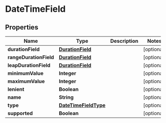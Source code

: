 
# DateTimeField

## Properties
Name | Type | Description | Notes
------------ | ------------- | ------------- | -------------
**durationField** | [**DurationField**](DurationField.md) |  |  [optional]
**rangeDurationField** | [**DurationField**](DurationField.md) |  |  [optional]
**leapDurationField** | [**DurationField**](DurationField.md) |  |  [optional]
**minimumValue** | **Integer** |  |  [optional]
**maximumValue** | **Integer** |  |  [optional]
**lenient** | **Boolean** |  |  [optional]
**name** | **String** |  |  [optional]
**type** | [**DateTimeFieldType**](DateTimeFieldType.md) |  |  [optional]
**supported** | **Boolean** |  |  [optional]




